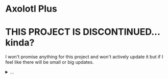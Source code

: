 # Axolotl Plus

# THIS PROJECT IS DISCONTINUED... kinda?
I won't promise anything for this project and won't actively update it but if I feel like there will be small or big updates.

<details>
  <summary>...</summary>

### AFTER BETA 1.1, [FAITHFUL x32](https://www.curseforge.com/minecraft/texture-packs/faithful-team) TEXTURES WONT BE USED, INSTEAD BETA 1.2 AND LATER WILL USE [COMPLIANCE 32x](https://compliancepack.net/). HERE IS [WHY](https://github.com/ThatBaratieCook/ThatBaratieCook/blob/axolotlplus/COMPLIANCEUSE.md).
![a6112619403e603cdf9c17ea4be23567](https://raw.githubusercontent.com/ThatBaratieCook/ThatBaratieCook/axolotlplus/sourcefiles/images/AxolotlPlusBannerFALT.png)

Revamps the *"alright"* textures of the axolotls! These cute little axolotls deserve more justice, therefore the creation (and continuation) of this revamp of the axolotls. This texture pack contains higher-res textures spefically to be used with compliance (or faithful, if you *really* want to.) Please enjoy this creation and please share it (if you want to.) 

# Content
![Untitled-1](https://raw.githubusercontent.com/ThatBaratieCook/ThatBaratieCook/axolotlplus/sourcefiles/images/AxolotlPlusContentBannerT.png)
ㅤ
# Important Information

### The Moving of this Repository
Well... It's pretty simple. This was moved to give a fresh start for the project, and to make the project better, therefore proving it as a more worthy pack of existence. As most people (or me and ZachyFrackyStudios), creating something that is undeserving of its existence (like a crappy, copied, thrown-around s!!tpost pack). That was the status of the pack before, but moving it and revamping it makes it more of its existence :)

## Plans

This is a small project that I made some time ago... I won't update it often but I will update every major update like 1-18, 1-19 and so on. There will also be updates if anything new is added or changed about axolotls. I will list every planned update I have below (probably won't make any of them but who knows?) Just so you know, this won't be on curseforge until 1.5 Beta.




##### List of Planned Updates (JE & BE)

- **Version 1.2 Beta**, *probably for 1.18.2 or something.*
- **Version 1.3 Beta**, *might have custom models for bucket and axolotl.* 
- **Version 1.4 Beta**, *probably for updating purposes only, for 1.19 or something.*
- **Version 1.5 Beta**, *most likely last version, adding final touches like better textures, more varied colors and shapes of axolotls, just giving the true PLUS feel.* 


[![Logo](https://preview.redd.it/2at9kooiog781.png?width=150&format=png&auto=webp&s=21cacc250116158c13296a83ae074a90a5e81fa0)](https://github.com/ZachyFrackyStudios)      [![Logo](https://raw.githubusercontent.com/ThatBaratieCook/ThatBaratieCook/axolotlplus/sourcefiles/images/150pfp.jpg)](https://github.com/ThatBaratieCook)        [![Logo](https://preview.redd.it/ethwwjoiog781.png?width=150&format=png&auto=webp&s=167cf215fd02e292d097179783587f977a14e0f8)](https://www.minecraft.net/en-us)


## Credits

### TO CREDIT THE THINGS USED IN THE CREATION OF THIS PACK

#### IMAGES
- Beta Versions 1.0 - 1.1 use [Faithful 32x](https://faithful.team/), but will not be used for 1.2 and beyond.
- Mojang Studios for giving the axolotl texture in the first place.
- The content banner uses [Compliance 32x](https://compliancepack.net/) for the background blocks.
- The 3D Text uses [this template](https://hyperpix.net/text-effects/game/free-minecraft-text-effect/), though it is heavily edited

#### WEBSITES
- Beta Version 1.0+ (Bedrock Edition) uses rtm516's website for conversion which can be seen [here](https://rtm516.github.io/ConvertJavaTextureToBedrock/)

# In Development
- Making a 32x version using [Compliance 32x](https://www.curseforge.com/minecraft/texture-packs/compliance-32x) **`20%`**
- Making a 64x version using [Compliance 64x](https://www.curseforge.com/minecraft/texture-packs/compliance-64x) **`5%`**
- Adding more custom axolotl colors **`60%`**

</details>
